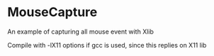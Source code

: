 # MouseCapture
An example of capturing all mouse event with Xlib

Compile with -lX11 options if gcc is used, since this replies on X11 lib
